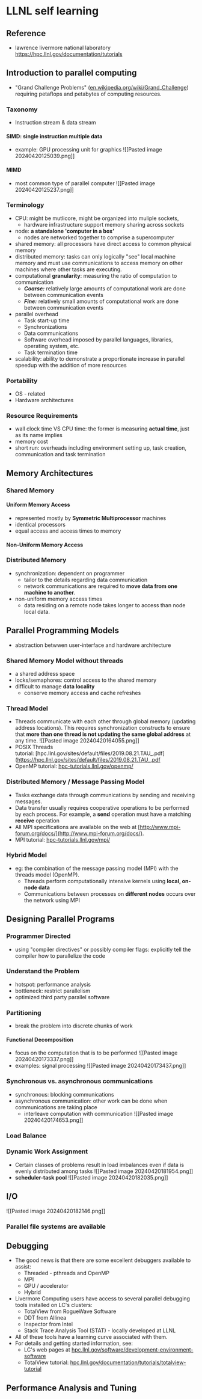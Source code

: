 # LLNL self learning

## Reference
- lawrence livermore national laboratory
https://hpc.llnl.gov/documentation/tutorials

## Introduction to parallel computing
- "Grand Challenge Problems" ([en.wikipedia.org/wiki/Grand_Challenge](https://en.wikipedia.org/wiki/Grand_Challenges)) requiring petaflops and petabytes of computing resources.
### Taxonomy
- Instruction stream & data stream
#### SIMD: single instruction multiple data
 - example: GPU processing unit for graphics
![[Pasted image 20240420125039.png]]
#### MIMD
- most common type of parallel computer
![[Pasted image 20240420125237.png]]
### Terminology
- CPU: might be mutlicore, might be organized into muliple sockets, 
	- hardware infrastructure support memory sharing across sockets
- node: **a standalone 'computer in a box'**
	- nodes are networked together to comprise a supercomputer
- shared memory: all processors have direct access to common physical memory
- distributed memory: tasks can only logically "see" local machine memory and must use communications to access memory on other machines where other tasks are executing.
- computational **granularity**: measuring the ratio of computation to communication
	- _**Coarse:**_ relatively large amounts of computational work are done between communication events
	- **_Fine:_** relatively small amounts of computational work are done between communication events
- parallel overhead
	- Task start-up time
	- Synchronizations
	- Data communications
	- Software overhead imposed by parallel languages, libraries, operating system, etc.
	- Task termination time
- scalability: ability to demonstrate a proportionate increase in parallel speedup with the addition of more resources
### Portability
- OS - related
- Hardware architectures
### Resource Requirements
- wall clock time VS CPU time: the former is measuring **actual time**, just as its name implies
- memory cost
- short run: overheads including environment setting up, task creation, communication and task termination
## Memory Architectures
### Shared Memory
#### Uniform Memory Access
- represented mostly by **Symmetric Multiprocessor** machines
- identical processors
- equal access and access times to memory
#### Non-Uniform Memory Access
### Distributed Memory
- synchronization: dependent on programmer
	- tailor to the details regarding data communication
	- network communications are required to **move data from one machine to another**.
- non-uniform memory access times
	- data residing on a remote node takes longer to access than node local data.
## Parallel Programming Models
- abstraction betwwen user-interface and hardware architecture
### Shared Memory Model without threads
- a shared address space
- locks/semaphores: control access to the shared memory
- difficult to manage **data locality**
	- conserve memory access and cache refreshes
### Thread Model
- Threads communicate with each other through global memory (updating address locations). This requires synchronization constructs to ensure that **more than one thread is not updating the same global address** at any time.
![[Pasted image 20240420164055.png]]
- POSIX Threads tutorial: [hpc.llnl.gov/sites/default/files/2019.08.21.TAU_.pdf](https://hpc.llnl.gov/sites/default/files/2019.08.21.TAU_.pdf
- OpenMP tutorial: [hpc-tutorials.llnl.gov/openmp/](https://hpc-tutorials.llnl.gov/openmp/)
### Distributed Memory / Message Passing Model
- Tasks exchange data through communications by sending and receiving messages.
- Data transfer usually requires cooperative operations to be performed by each process. For example, a **send** operation must have a matching **receive** operation
- All MPI specifications are available on the web at [http://www.mpi-forum.org/docs/](http://www.mpi-forum.org/docs/).
- MPI tutorial: [hpc-tutorials.llnl.gov/mpi/](https://hpc-tutorials.llnl.gov/mpi/)
### Hybrid Model
- eg: the combination of the message passing model (MPI) with the threads model (OpenMP).
	- Threads perform computationally intensive kernels using **local, on-node data**
	- Communications between processes on **different nodes** occurs over the network using MPI
## Designing Parallel Programs
### Programmer Directed
- using "compiler directives" or possibly compiler flags: explicitly tell the compiler how to parallelize the code
### Understand the Problem
- hotspot: performance analysis
- bottleneck: restrict parallelism
- optimized third party parallel software
### Partitioning
- break the problem into discrete chunks of work
#### Functional Decomposition
- focus on the computation that is to be performed
![[Pasted image 20240420173337.png]]
- examples: signal processing
![[Pasted image 20240420173437.png]]

### Synchronous vs. asynchronous communications
- synchronous: blocking communications
- asynchronous communication: other work can be done when communications are taking place
	- interleave computation with communication
![[Pasted image 20240420174653.png]]
### Load Balance
### Dynamic Work Assignment
- Certain classes of problems result in load imbalances even if data is evenly distributed among tasks
![[Pasted image 20240420181954.png]]
- **scheduler-task pool**
![[Pasted image 20240420182035.png]]
## I/O
![[Pasted image 20240420182146.png]]
### Parallel file systems are available
## Debugging
- The good news is that there are some excellent debuggers available to assist:
    - Threaded - pthreads and OpenMP
    - MPI
    - GPU / accelerator
    - Hybrid
- Livermore Computing users have access to several parallel debugging tools installed on LC's clusters:
    - TotalView from RogueWave Software
    - DDT from Allinea
    - Inspector from Intel
    - Stack Trace Analysis Tool (STAT) - locally developed at LLNL
- All of these tools have a learning curve associated with them.
- For details and getting started information, see:
    - LC's web pages at [hpc.llnl.gov/software/development-environment-software](https://hpc.llnl.gov/software/development-environment-software)
    - TotalView tutorial: [hpc.llnl.gov/documentation/tutorials/totalview-tutorial](https://hpc.llnl.gov/documentation/tutorials/totalview-tutorial)
## Performance Analysis and Tuning
